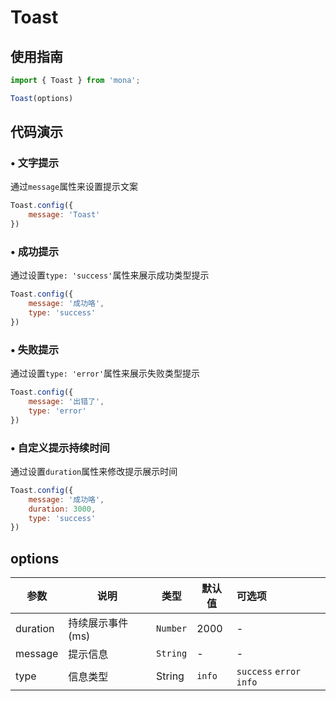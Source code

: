 # Toast

## 使用指南
```jsx
import { Toast } from 'mona';

Toast(options)
```

## 代码演示

### • 文字提示
通过`message`属性来设置提示文案

```jsx
Toast.config({
	message: 'Toast'
})
```

### • 成功提示
通过设置`type: 'success'`属性来展示成功类型提示

```jsx
Toast.config({
	message: '成功咯',
	type: 'success'
})
```

### • 失败提示
通过设置`type: 'error'`属性来展示失败类型提示

```jsx
Toast.config({
	message: '出错了',
	type: 'error'
})
```

### • 自定义提示持续时间
通过设置`duration`属性来修改提示展示时间

```jsx
Toast.config({
	message: '成功咯',
	duration: 3000,
	type: 'success'
})
```


## options

| 参数 | 说明 | 类型 | 默认值 | 可选项 |
| --- | --- | --- | --- | :-- |
| duration | 持续展示事件(ms) | `Number` | 2000 | - |
| message | 提示信息 | `String` | - | - |
| type | 信息类型 | String | `info` | `success` `error` `info` |
